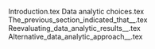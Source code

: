 Introduction.tex
Data analytic choices.tex
The_previous_section_indicated_that__.tex
Reevaluating_data_analytic_results__.tex
Alternative_data_analytic_approach__.tex